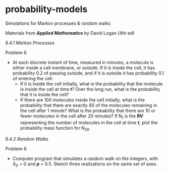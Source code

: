 # probability-models
Simulations for Markov processes &amp; random walks

Materials from ***Applied Mathematics*** by David Logan (4th ed)


_9.4.1 Markov Processes_

Problem 6

- At each discrete instant of time, measured in minutes, a molecule is either inside a cell membrane, or outside. If it is inside the cell, it has probability 0.2 of passing outside, and if it is outside it has probability 0.1 of entering the cell.
    - If it is inside the cell initially, what is the probability that the molecule is inside the cell at time ***t***? Over the long run, what is the probability that it is inside the cell?
    - If there are 100 molecules inside the cell initially, what is the probability that there are exactly 80 of the molecules remaining in the cell after 1 minute? What is the probability that there are 10 or fewer molecules in the cell after 20 minutes? If N<sub>t</sub> is the ***RV*** representing the number of molecules in the cell at time ***t***, plot the probability mass function for N<sub>20</sub>.

_9.4.2 Random Walks_

Problem 6

- Computer program that simulates a random walk on the integers, with X<sub>0</sub> = 0 and ***p*** = 0.5. Sketch three realizations on the same set of axes.
